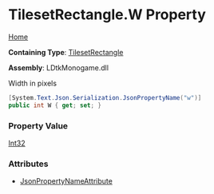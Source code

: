 # TilesetRectangle\.W Property

[Home](../../../README.md)

**Containing Type**: [TilesetRectangle](../README.md)

**Assembly**: LDtkMonogame\.dll

  
 Width in pixels 

```csharp
[System.Text.Json.Serialization.JsonPropertyName("w")]
public int W { get; set; }
```

### Property Value

[Int32](https://docs.microsoft.com/en-us/dotnet/api/system.int32)

### Attributes

* [JsonPropertyNameAttribute](https://docs.microsoft.com/en-us/dotnet/api/system.text.json.serialization.jsonpropertynameattribute)

